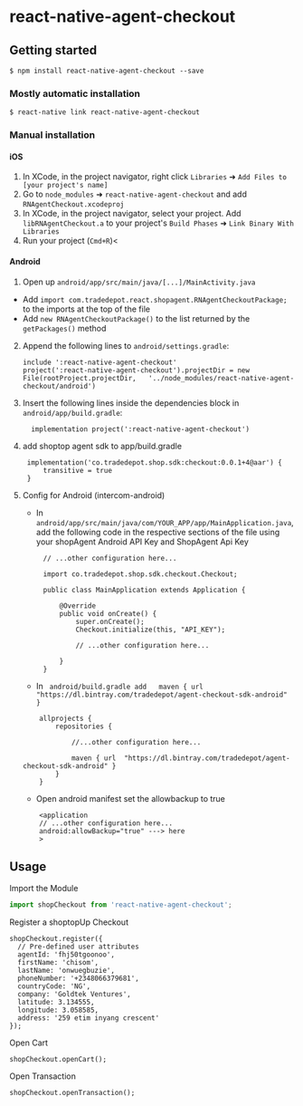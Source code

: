 
# react-native-agent-checkout

## Getting started

`$ npm install react-native-agent-checkout --save`

### Mostly automatic installation

`$ react-native link react-native-agent-checkout`

### Manual installation


#### iOS

1. In XCode, in the project navigator, right click `Libraries` ➜ `Add Files to [your project's name]`
2. Go to `node_modules` ➜ `react-native-agent-checkout` and add `RNAgentCheckout.xcodeproj`
3. In XCode, in the project navigator, select your project. Add `libRNAgentCheckout.a` to your project's `Build Phases` ➜ `Link Binary With Libraries`
4. Run your project (`Cmd+R`)<

#### Android

1. Open up `android/app/src/main/java/[...]/MainActivity.java`
  - Add `import com.tradedepot.react.shopagent.RNAgentCheckoutPackage;` to the imports at the top of the file
  - Add `new RNAgentCheckoutPackage()` to the list returned by the `getPackages()` method
2. Append the following lines to `android/settings.gradle`:
  	```
  	include ':react-native-agent-checkout'
  	project(':react-native-agent-checkout').projectDir = new File(rootProject.projectDir, 	'../node_modules/react-native-agent-checkout/android')
  	```
3. Insert the following lines inside the dependencies block in `android/app/build.gradle`:
  	```
      implementation project(':react-native-agent-checkout')
  	```

4. add shoptop agent sdk to app/build.gradle
   ```
	implementation('co.tradedepot.shop.sdk:checkout:0.0.1+4@aar') {
        transitive = true
    }
   ```
5. Config for Android (intercom-android)
   - In `android/app/src/main/java/com/YOUR_APP/app/MainApplication.java`, add the following code in the respective sections of the file using your shopAgent Android API Key and ShopAgent Api Key
   ```
		// ...other configuration here...

		import co.tradedepot.shop.sdk.checkout.Checkout;

		public class MainApplication extends Application {

			@Override
			public void onCreate() {
				super.onCreate();
				Checkout.initialize(this, "API_KEY");

				// ...other configuration here...

			}
		}
	```
	- In ` android/build.gradle add   maven { url  "https://dl.bintray.com/tradedepot/agent-checkout-sdk-android" }`
	```
		allprojects {
			repositories {

				//...other configuration here...

				maven { url  "https://dl.bintray.com/tradedepot/agent-checkout-sdk-android" }
			}
		}
	```
   - Open android manifest set the allowbackup to true
	```
		<application
		// ...other configuration here...
		android:allowBackup="true" ---> here
		>
	```



## Usage 
Import the Module
```javascript
import shopCheckout from 'react-native-agent-checkout';
```

  Register a shoptopUp Checkout 

  ```
shopCheckout.register({
	// Pre-defined user attributes
	agentId: 'fhj50tgoonoo',
	firstName: 'chisom',
	lastName: 'onwuegbuzie',
	phoneNumber: '+2348066379681',
	countryCode: 'NG',
	company: 'Goldtek Ventures',
	latitude: 3.134555,
	longitude: 3.058585,
	address: '259 etim inyang crescent'
});
```
Open Cart
```
shopCheckout.openCart();
```
Open Transaction
```
shopCheckout.openTransaction();
```
